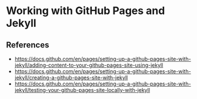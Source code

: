 # Working with GitHub Pages and Jekyll

## References
* https://docs.github.com/en/pages/setting-up-a-github-pages-site-with-jekyll/adding-content-to-your-github-pages-site-using-jekyll
* https://docs.github.com/en/pages/setting-up-a-github-pages-site-with-jekyll/creating-a-github-pages-site-with-jekyll
* https://docs.github.com/en/pages/setting-up-a-github-pages-site-with-jekyll/testing-your-github-pages-site-locally-with-jekyll